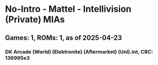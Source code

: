 # No-Intro - Mattel - Intellivision (Private) MIAs
## Games: 1, ROMs: 1, as of 2025-04-23

### DK Arcade (World) (Elektronite) (Aftermarket) (Unl).int, CRC: 136995e3
